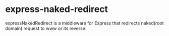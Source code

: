 # express-naked-redirect
expressNakedRedirect is a middleware for Express that redirects naked(root domain) request to www or its reverse.
